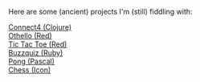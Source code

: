Here are some (ancient) projects I'm (still) fiddling with:

<a href="/connect4">Connect4 (Clojure)</a>
<br>
<a href="/othello">Othello (Red)</a>
<br>
<a href="/tictactoe">Tic Tac Toe (Red)</a>
<br>
<a href="/buzzquiz">Buzzquiz (Ruby)</a>
<br>
<a href="/pong">Pong (Pascal)</a>
<br>
<a href="/chess">Chess (Icon)</a>

